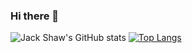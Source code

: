 ### Hi there 👋
![Jack Shaw's GitHub stats](https://github-readme-stats.vercel.app/api?username=js1294&show_icons=true&theme=radical)
[![Top Langs](https://github-readme-stats.vercel.app/api/top-langs/?username=js1294&layout=compact&theme=radical)](https://github.com/anuraghazra/github-readme-stats)

<!--
**js1294/js1294** is a ✨ _special_ ✨ repository because its `README.md` (this file) appears on your GitHub profile.

Here are some ideas to get you started:

- 🔭 I’m currently working on ...
- 🌱 I’m currently learning ...
- 👯 I’m looking to collaborate on ...
- 🤔 I’m looking for help with ...
- 💬 Ask me about ...
- 📫 How to reach me: ...
- 😄 Pronouns: ...
- ⚡ Fun fact: ...
-->
